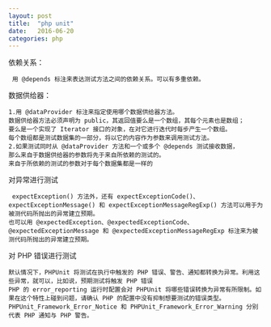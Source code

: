 ```yaml
---
layout: post
title:  "php unit"
date:   2016-06-20 
categories: php
---
```


依赖关系：
	
 	 用 @depends 标注来表达测试方法之间的依赖关系。可以有多重依赖。

数据供给器：

	1.用 @dataProvider 标注来指定使用哪个数据供给器方法。
	数据供给器方法必须声明为 public，其返回值要么是一个数组，其每个元素也是数组；
	要么是一个实现了 Iterator 接口的对象，在对它进行迭代时每步产生一个数组。
	每个数组都是测试数据集的一部分，将以它的内容作为参数来调用测试方法。
	2.如果测试同时从 @dataProvider 方法和一个或多个 @depends 测试接收数据，
	那么来自于数据供给器的参数将先于来自所依赖的测试的。
	来自于所依赖的测试的参数对于每个数据集都是一样的

对异常进行测试
	

	 expectException() 方法外，还有 expectExceptionCode()、expectExceptionMessage() 和 expectExceptionMessageRegExp() 方法可以用于为被测代码所抛出的异常建立预期。
	也可以用 @expectedException、@expectedExceptionCode、@expectedExceptionMessage 和 @expectedExceptionMessageRegExp 标注来为被测代码所抛出的异常建立预期。

对 PHP 错误进行测试

	默认情况下，PHPUnit 将测试在执行中触发的 PHP 错误、警告、通知都转换为异常。利用这些异常，就可以，比如说，预期测试将触发 PHP 错误
	PHP 的 error_reporting 运行时配置会对 PHPUnit 将哪些错误转换为异常有所限制。如果在这个特性上碰到问题，请确认 PHP 的配置中没有抑制想要测试的错误类型。
	PHPUnit_Framework_Error_Notice 和 PHPUnit_Framework_Error_Warning 分别代表 PHP 通知与 PHP 警告。